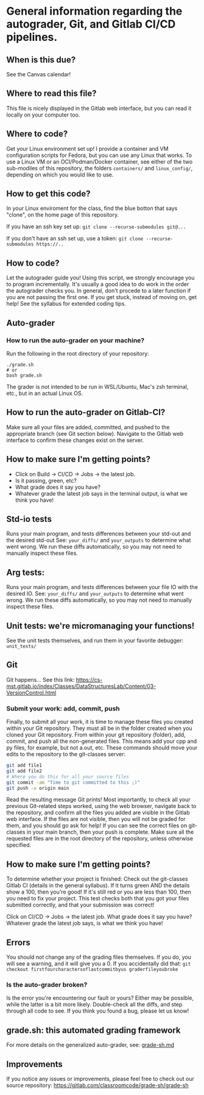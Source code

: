 # General information regarding the autograder, Git, and Gitlab CI/CD pipelines.

## When is this due?
See the Canvas calendar!

## Where to read this file?
This file is nicely displayed in the Gitlab web interface, 
but you can read it locally on your computer too.

## Where to code?
Get your Linux environment set up!
I provide a container and VM configuration scripts for Fedora, 
but you can use any Linux that works.
To use a Linux VM or an OCI/Podman/Docker container, 
see either of the two sub-modiles of this repository, 
the folders `containers/` and `linux_config/`,
depending on which you would like to use.

## How to get this code?
In your Linux enviroment for the class,
find the blue botton that says "clone",
on the home page of this repository.

If you have an ssh key set up:
`git clone --recurse-submodules git@...`

If you don't have an ssh set up, use a token:
`git clone --recurse-submodules https://..`

## How to code?
Let the autograder guide you! 
Using this script, we strongly encourage you to program incrementally. 
It's usually a good idea to do work in the order the autograder checks you.
In general, don't procede to a later function if you are not passing the first one.
If you get stuck, instead of moving on, get help!
See the syllabus for extended coding tips.

## Auto-grader

### How to run the auto-grader on your machine?
Run the following in the root directory of your repository:
```
./grade.sh
# or
bash grade.sh
```
The grader is not intended to be run in WSL/Ubuntu, Mac's zsh terminal, etc.,
but in an actual Linux OS.

## How to run the auto-grader on Gitlab-CI?
Make sure all your files are added, committed, and pushed to the appropriate branch (see Git section below).
Navigate to the Gitlab web interface to confirm these changes exist on the server.

## How to make sure I'm getting points?
* Click on Build -> CI/CD -> Jobs -> the latest job.
* Is it passing, green, etc? 
* What grade does it say you have?
* Whatever grade the latest job says in the terminal output, is what we think you have!

## Std-io tests
Runs your main program, and tests differences between your std-out and the desired std-out
See: `your_diffs/` and `your_outputs` to determine what went wrong. 
We run these diffs automatically, so you may not need to manually inspect these files.

## Arg tests: 
Runs your main program, and tests differences between your file IO with the desired IO.
See: `your_diffs/` and `your_outputs` to determine what went wrong. 
We run these diffs automatically, so you may not need to manually inspect these files.

## Unit tests: we're micromanaging your functions!
See the unit tests themselves, and run them in your favorite debugger:
`unit_tests/`

## Git
Git happens... See this link:
<https://cs-mst.gitlab.io/index/Classes/DataStructuresLab/Content/03-VersionControl.html>

### Submit your work: add, commit, push
Finally, to submit all your work, 
it is time to manage these files you created within your Git repository.
They must all be in the folder created when you cloned your Git repository.
From within your git repository (folder), add, commit, and push all the non-generated files. 
This means add your cpp and py files, for example, but not a.out, etc.
These commands should move your edits to the repository to the git-classes server:
```sh
git add file1
git add file2
# Where you do this for all your source files
git commit -am "Time to git committed to this ;)"
git push -u origin main
```
Read the resulting message Git prints!
Most importantly, to check all your previous Git-related steps worked,
using the web browser, navigate back to the repository,
and confirm all the files you added are visible in the Gitlab web interface.
If the files are not visible,
then you will not be graded for them,
and you should go ask for help!
If you can see the correct files on git-classes in your main branch,
then your push is complete.
Make sure all the requested files are in the root directory of the repository,
unless otherwise specified.

## How to make sure I'm getting points?
To determine whether your project is finished:
Check out the git-classes Gitlab CI (details in the general syllabus). 
If it turns green AND the details show a 100,
then you're good! 
If it's still red or you are less than 100,
then you need to fix your project.
This test checks both that you got your files submitted correctly,
and that your submission was correct!

Click on CI/CD -> Jobs -> the latest job.
What grade does it say you have?
Whatever grade the latest job says,
is what we think you have!

## Errors
You should not change any of the grading files themselves. 
If you do, you will see a warning, and it will give you a 0.
If you accidentally did that:
`git checkout firstfourcharactersoflastcommitbyus graderfileyoubroke`

### Is the auto-grader broken?
Is the error you're encountering our fault or yours?
Either may be possible, while the latter is a bit more likely.
Double-check all the diffs, and step through all code to see.
If you think you found a bug, please let us know!

## grade.sh: this automated grading framework
For more details on the generalized auto-grader, see:
[grade-sh.md](grade-sh.md)

## Improvements
If you notice any issues or improvements, 
please feel free to check out our source repository:
<https://gitlab.com/classroomcode/grade-sh/grade-sh>
